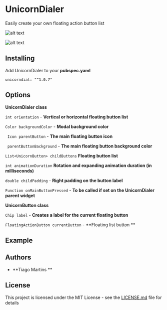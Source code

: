 # UnicornDialer

Easily create your own floating action button list

![alt text](https://github.com/tiagojencmartins/unicornspeeddial/blob/master/vertical.gif?raw=true)

![alt text](https://github.com/tiagojencmartins/unicornspeeddial/blob/master/horizontal.gif?raw=true)


## Installing

Add UnicornDialer to your **pubspec.yaml**

```
unicorndial: "^1.0.7"
```

## Options ##

**UnicornDialer class**

`int orientation` - **Vertical or horizontal floating button list**

`Color backgroundColor` - **Modal background color**

` Icon parentButton` - **The main floating button icon**

` parentButtonBackground` - **The main floating button background color**

 `List<UnicornButton> childButtons` **Floating button list**

 `int animationDuration` **Rotation and expanding animation duration (in milliseconds)**

 `double childPadding` - **Right padding on the button label**

 `Function onMainButtonPressed` - **To be called if set on the UnicornDialer parent widget**

 **UnicornButton class**

 `Chip label` - **Creates a label for the current floating button**

 `FloatingActionButton currentButton` - **Floating list button **


 ## Example ##



## Authors

* **Tiago Martins **


## License

This project is licensed under the MIT License - see the [LICENSE.md](LICENSE.md) file for details
